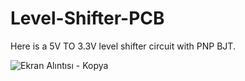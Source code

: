 # Level-Shifter-PCB
 Here is a 5V TO 3.3V level shifter circuit with PNP BJT.


![Ekran Alıntısı - Kopya](https://user-images.githubusercontent.com/59617257/122996173-38c56780-d3b3-11eb-8008-c778a64500db.PNG)



